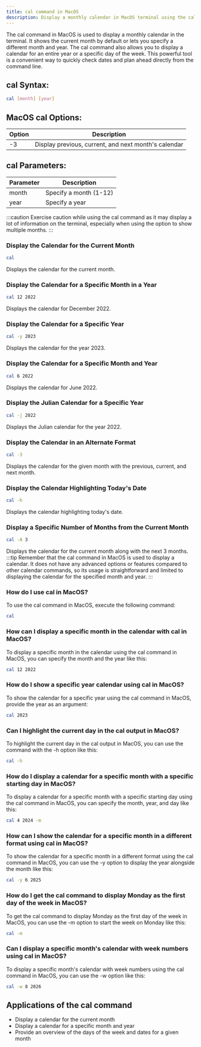 ```yaml
---
title: cal command in MacOS
description: Display a monthly calendar in MacOS terminal using the cal command.
---
```


The cal command in MacOS is used to display a monthly calendar in the terminal. It shows the current month by default or lets you specify a different month and year. The cal command also allows you to display a calendar for an entire year or a specific day of the week. This powerful tool is a convenient way to quickly check dates and plan ahead directly from the command line.
## cal Syntax:
```bash
cal [month] [year]
```
## MacOS cal Options:
| Option | Description              |
|--------|--------------------------|
| -3     | Display previous, current, and next month's calendar |

## cal Parameters:
| Parameter | Description            |
|-----------|------------------------|
| month     | Specify a month (1-12) |
| year      | Specify a year         |

:::caution
Exercise caution while using the cal command as it may display a lot of information on the terminal, especially when using the option to show multiple months.
:::

### Display the Calendar for the Current Month
```bash
cal
```
Displays the calendar for the current month.

### Display the Calendar for a Specific Month in a Year
```bash
cal 12 2022
```
Displays the calendar for December 2022.

### Display the Calendar for a Specific Year
```bash
cal -y 2023
```
Displays the calendar for the year 2023.

### Display the Calendar for a Specific Month and Year
```bash
cal 6 2022
```
Displays the calendar for June 2022.

### Display the Julian Calendar for a Specific Year
```bash
cal -j 2022
```
Displays the Julian calendar for the year 2022.

### Display the Calendar in an Alternate Format
```bash
cal -3
```
Displays the calendar for the given month with the previous, current, and next month.

### Display the Calendar Highlighting Today's Date
```bash
cal -h
```
Displays the calendar highlighting today's date.

### Display a Specific Number of Months from the Current Month
```bash
cal -A 3
```
Displays the calendar for the current month along with the next 3 months.
:::tip
Remember that the cal command in MacOS is used to display a calendar. It does not have any advanced options or features compared to other calendar commands, so its usage is straightforward and limited to displaying the calendar for the specified month and year.
:::

### How do I use cal in MacOS?
To use the cal command in MacOS, execute the following command:
```bash
cal
```

### How can I display a specific month in the calendar with cal in MacOS?
To display a specific month in the calendar using the cal command in MacOS, you can specify the month and the year like this:
```bash
cal 12 2022
```

### How do I show a specific year calendar using cal in MacOS?
To show the calendar for a specific year using the cal command in MacOS, provide the year as an argument:
```bash
cal 2023
```

### Can I highlight the current day in the cal output in MacOS?
To highlight the current day in the cal output in MacOS, you can use the command with the -h option like this:
```bash
cal -h
```

### How do I display a calendar for a specific month with a specific starting day in MacOS?
To display a calendar for a specific month with a specific starting day using the cal command in MacOS, you can specify the month, year, and day like this:
```bash
cal 4 2024 -m
```

### How can I show the calendar for a specific month in a different format using cal in MacOS?
To show the calendar for a specific month in a different format using the cal command in MacOS, you can use the -y option to display the year alongside the month like this:
```bash
cal -y 6 2025
```

### How do I get the cal command to display Monday as the first day of the week in MacOS?
To get the cal command to display Monday as the first day of the week in MacOS, you can use the -m option to start the week on Monday like this:
```bash
cal -m
```

### Can I display a specific month's calendar with week numbers using cal in MacOS?
To display a specific month's calendar with week numbers using the cal command in MacOS, you can use the -w option like this:
```bash
cal -w 8 2026
```
## Applications of the cal command

- Display a calendar for the current month
- Display a calendar for a specific month and year
- Provide an overview of the days of the week and dates for a given month
